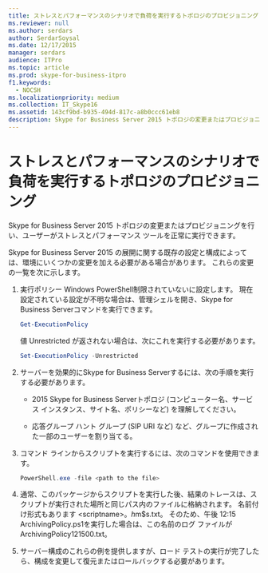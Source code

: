 ```yaml
---
title: ストレスとパフォーマンスのシナリオで負荷を実行するトポロジのプロビジョニング
ms.reviewer: null
ms.author: serdars
author: SerdarSoysal
ms.date: 12/17/2015
manager: serdars
audience: ITPro
ms.topic: article
ms.prod: skype-for-business-itpro
f1.keywords:
  - NOCSH
ms.localizationpriority: medium
ms.collection: IT_Skype16
ms.assetid: 143cf9bd-b935-494d-817c-a8b0ccc61eb8
description: Skype for Business Server 2015 トポロジの変更またはプロビジョニングを行い、ユーザーがストレスとパフォーマンス ツールを正常に実行できます。
---
```


# <a name="provisioning-the-topology-to-run-load-in-stress-and-performance-scenarios"></a>ストレスとパフォーマンスのシナリオで負荷を実行するトポロジのプロビジョニング
 
Skype for Business Server 2015 トポロジの変更またはプロビジョニングを行い、ユーザーがストレスとパフォーマンス ツールを正常に実行できます。
  
Skype for Business Server 2015 の展開に関する既存の設定と構成によっては、環境にいくつかの変更を加える必要がある場合があります。 これらの変更の一覧を次に示します。
  
1. 実行ポリシー Windows PowerShell制限されていないに設定します。 現在設定されている設定が不明な場合は、管理シェルを開き、Skype for Business Serverコマンドを実行できます。
    
   ```PowerShell
   Get-ExecutionPolicy
   ```

   値 Unrestricted が返されない場合は、次にこれを実行する必要があります。
    
   ```PowerShell
   Set-ExecutionPolicy -Unrestricted
   ```

2. サーバーを効果的にSkype for Business Serverするには、次の手順を実行する必要があります。
    
    - 2015 Skype for Business Serverトポロジ (コンピューター名、サービス インスタンス、サイト名、ポリシーなど) を理解してください。
    
    - 応答グループ ハント グループ (SIP URI など) など、グループに作成された一部のユーザーを割り当てる。
    
3. コマンド ラインからスクリプトを実行するには、次のコマンドを使用できます。
    
   ```PowerShell
   PowerShell.exe -file <path to the file>
   ```

4. 通常、このパッケージからスクリプトを実行した後、結果のトレースは、スクリプトが実行された場所と同じパス内のファイルに格納されます。 名前付け形式もあります \<scriptname\>。$h$m$s.txt。 そのため、午後 12:15 ArchivingPolicy.ps1を実行した場合は、この名前のログ ファイルがArchivingPolicy121500.txt。
    
5. サーバー構成のこれらの例を提供しますが、ロード テストの実行が完了したら、構成を変更して復元またはロールバックする必要があります。
    

